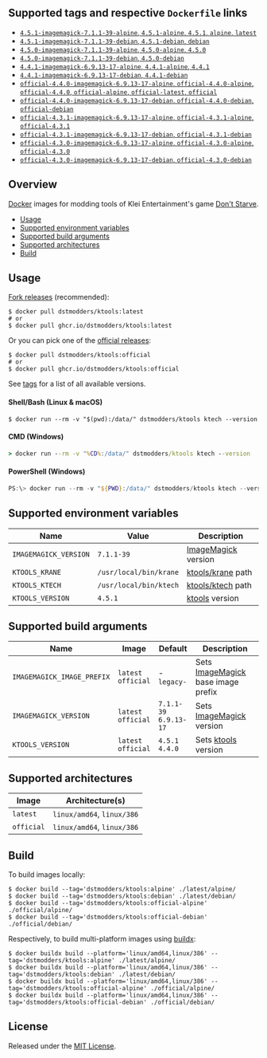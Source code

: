 ## Supported tags and respective `Dockerfile` links

- [`4.5.1-imagemagick-7.1.1-39-alpine`, `4.5.1-alpine`, `4.5.1`, `alpine`, `latest`](https://github.com/dstmodders/docker-ktools/blob/65d2ceea8dd9036c68492fc70aa659ad87f23157/latest/alpine/Dockerfile)
- [`4.5.1-imagemagick-7.1.1-39-debian`, `4.5.1-debian`, `debian`](https://github.com/dstmodders/docker-ktools/blob/65d2ceea8dd9036c68492fc70aa659ad87f23157/latest/debian/Dockerfile)
- [`4.5.0-imagemagick-7.1.1-39-alpine`, `4.5.0-alpine`, `4.5.0`](https://github.com/dstmodders/docker-ktools/blob/65d2ceea8dd9036c68492fc70aa659ad87f23157/latest/alpine/Dockerfile)
- [`4.5.0-imagemagick-7.1.1-39-debian`, `4.5.0-debian`](https://github.com/dstmodders/docker-ktools/blob/65d2ceea8dd9036c68492fc70aa659ad87f23157/latest/debian/Dockerfile)
- [`4.4.1-imagemagick-6.9.13-17-alpine`, `4.4.1-alpine`, `4.4.1`](https://github.com/dstmodders/docker-ktools/blob/65d2ceea8dd9036c68492fc70aa659ad87f23157/latest/alpine/Dockerfile)
- [`4.4.1-imagemagick-6.9.13-17-debian`, `4.4.1-debian`](https://github.com/dstmodders/docker-ktools/blob/65d2ceea8dd9036c68492fc70aa659ad87f23157/latest/debian/Dockerfile)
- [`official-4.4.0-imagemagick-6.9.13-17-alpine`, `official-4.4.0-alpine`, `official-4.4.0`, `official-alpine`, `official-latest`, `official`](https://github.com/dstmodders/docker-ktools/blob/65d2ceea8dd9036c68492fc70aa659ad87f23157/official/alpine/Dockerfile)
- [`official-4.4.0-imagemagick-6.9.13-17-debian`, `official-4.4.0-debian`, `official-debian`](https://github.com/dstmodders/docker-ktools/blob/65d2ceea8dd9036c68492fc70aa659ad87f23157/official/debian/Dockerfile)
- [`official-4.3.1-imagemagick-6.9.13-17-alpine`, `official-4.3.1-alpine`, `official-4.3.1`](https://github.com/dstmodders/docker-ktools/blob/65d2ceea8dd9036c68492fc70aa659ad87f23157/official/alpine/Dockerfile)
- [`official-4.3.1-imagemagick-6.9.13-17-debian`, `official-4.3.1-debian`](https://github.com/dstmodders/docker-ktools/blob/65d2ceea8dd9036c68492fc70aa659ad87f23157/official/debian/Dockerfile)
- [`official-4.3.0-imagemagick-6.9.13-17-alpine`, `official-4.3.0-alpine`, `official-4.3.0`](https://github.com/dstmodders/docker-ktools/blob/65d2ceea8dd9036c68492fc70aa659ad87f23157/official/alpine/Dockerfile)
- [`official-4.3.0-imagemagick-6.9.13-17-debian`, `official-4.3.0-debian`](https://github.com/dstmodders/docker-ktools/blob/65d2ceea8dd9036c68492fc70aa659ad87f23157/official/debian/Dockerfile)

## Overview

[Docker] images for modding tools of Klei Entertainment's game [Don't Starve].

- [Usage](https://github.com/dstmodders/docker-ktools/blob/main/README.md#usage)
- [Supported environment variables](https://github.com/dstmodders/docker-ktools/blob/main/README.md#supported-environment-variables)
- [Supported build arguments](https://github.com/dstmodders/docker-ktools/blob/main/README.md#supported-build-arguments)
- [Supported architectures](https://github.com/dstmodders/docker-ktools/blob/main/README.md#supported-architectures)
- [Build](https://github.com/dstmodders/docker-ktools/blob/main/README.md#build)

## Usage

[Fork releases] (recommended):

```shell
$ docker pull dstmodders/ktools:latest
# or
$ docker pull ghcr.io/dstmodders/ktools:latest
```

Or you can pick one of the [official releases]:

```shell
$ docker pull dstmodders/ktools:official
# or
$ docker pull ghcr.io/dstmodders/ktools:official
```

See [tags] for a list of all available versions.

#### Shell/Bash (Linux & macOS)

```shell
$ docker run --rm -v "$(pwd):/data/" dstmodders/ktools ktech --version
```

#### CMD (Windows)

```cmd
> docker run --rm -v "%CD%:/data/" dstmodders/ktools ktech --version
```

#### PowerShell (Windows)

```powershell
PS:\> docker run --rm -v "${PWD}:/data/" dstmodders/ktools ktech --version
```

## Supported environment variables

| Name                  | Value                  | Description           |
| --------------------- | ---------------------- | --------------------- |
| `IMAGEMAGICK_VERSION` | `7.1.1-39`             | [ImageMagick] version |
| `KTOOLS_KRANE`        | `/usr/local/bin/krane` | [ktools/krane] path   |
| `KTOOLS_KTECH`        | `/usr/local/bin/ktech` | [ktools/ktech] path   |
| `KTOOLS_VERSION`      | `4.5.1`                | [ktools] version      |

## Supported build arguments

| Name                       | Image                    | Default                     | Description                          |
| -------------------------- | ------------------------ | --------------------------- | ------------------------------------ |
| `IMAGEMAGICK_IMAGE_PREFIX` | `latest`<br />`official` | -<br />`legacy-`            | Sets [ImageMagick] base image prefix |
| `IMAGEMAGICK_VERSION`      | `latest`<br />`official` | `7.1.1-39`<br />`6.9.13-17` | Sets [ImageMagick] version           |
| `KTOOLS_VERSION`           | `latest`<br />`official` | `4.5.1`<br />`4.4.0`        | Sets [ktools] version                |

## Supported architectures

| Image      | Architecture(s)            |
| ---------- | -------------------------- |
| `latest`   | `linux/amd64`, `linux/386` |
| `official` | `linux/amd64`, `linux/386` |

## Build

To build images locally:

```shell
$ docker build --tag='dstmodders/ktools:alpine' ./latest/alpine/
$ docker build --tag='dstmodders/ktools:debian' ./latest/debian/
$ docker build --tag='dstmodders/ktools:official-alpine' ./official/alpine/
$ docker build --tag='dstmodders/ktools:official-debian' ./official/debian/
```

Respectively, to build multi-platform images using [buildx]:

```shell
$ docker buildx build --platform='linux/amd64,linux/386' --tag='dstmodders/ktools:alpine' ./latest/alpine/
$ docker buildx build --platform='linux/amd64,linux/386' --tag='dstmodders/ktools:debian' ./latest/debian/
$ docker buildx build --platform='linux/amd64,linux/386' --tag='dstmodders/ktools:official-alpine' ./official/alpine/
$ docker buildx build --platform='linux/amd64,linux/386' --tag='dstmodders/ktools:official-debian' ./official/debian/
```

## License

Released under the [MIT License](https://opensource.org/licenses/MIT).

[buildx]: https://github.com/docker/buildx
[docker]: https://www.docker.com/
[don't starve]: https://www.klei.com/games/dont-starve
[fork releases]: https://github.com/dstmodders/ktools/releases
[imagemagick]: https://imagemagick.org/index.php
[ktools/krane]: https://github.com/dstmodders/ktools?tab=readme-ov-file#krane
[ktools/ktech]: https://github.com/dstmodders/ktools?tab=readme-ov-file#ktech
[ktools]: https://github.com/dstmodders/ktools
[official releases]: https://github.com/nsimplex/ktools/releases
[tags]: https://hub.docker.com/r/dstmodders/ktools/tags
